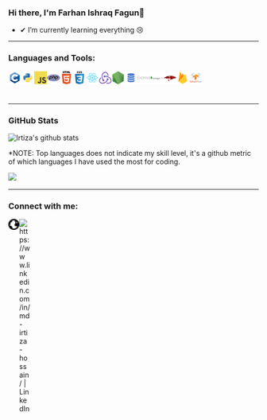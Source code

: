 ### Hi there, I'm Farhan Ishraq Fagun👋

- ✔ I’m currently learning everything 😢
---

### Languages and Tools:

[<img align="left" alt="C" width="26px" src="https://raw.githubusercontent.com/github/explore/80688e429a7d4ef2fca1e82350fe8e3517d3494d/topics/c/c.png" />][cp]
[<img align="left" alt="Python" width="26px" src="https://raw.githubusercontent.com/github/explore/80688e429a7d4ef2fca1e82350fe8e3517d3494d/topics/python/python.png" />][python]
[<img align="left" alt="JavaScript" width="26px" src="https://raw.githubusercontent.com/github/explore/80688e429a7d4ef2fca1e82350fe8e3517d3494d/topics/javascript/javascript.png" />][js]

[<img align="left" alt="Php" width="26px" src="https://raw.githubusercontent.com/github/explore/ccc16358ac4530c6a69b1b80c7223cd2744dea83/topics/php/php.png"/>][php]

[<img align="left" alt="HTML5" width="26px" src="https://raw.githubusercontent.com/github/explore/80688e429a7d4ef2fca1e82350fe8e3517d3494d/topics/html/html.png" />][html5]
[<img align="left" alt="CSS3" width="26px" src="https://raw.githubusercontent.com/github/explore/80688e429a7d4ef2fca1e82350fe8e3517d3494d/topics/css/css.png" />][css3]

[<img align="left" alt="React" width="26px" src="https://raw.githubusercontent.com/github/explore/80688e429a7d4ef2fca1e82350fe8e3517d3494d/topics/react/react.png" />][react]
[<img align="left" alt="Redux" width="26px" src="https://raw.githubusercontent.com/github/explore/80688e429a7d4ef2fca1e82350fe8e3517d3494d/topics/redux/redux.png" />][redux]
[<img align="left" alt="Node.js" width="26px" src="https://raw.githubusercontent.com/github/explore/80688e429a7d4ef2fca1e82350fe8e3517d3494d/topics/nodejs/nodejs.png" />][nodejs]
[<img align="left" alt="Express.js" width="26px" src="https://raw.githubusercontent.com/github/explore/80688e429a7d4ef2fca1e82350fe8e3517d3494d/topics/sql/sql.png" />][sql]
[<img align="left" alt="Express.js" width="26px" src="https://raw.githubusercontent.com/github/explore/80688e429a7d4ef2fca1e82350fe8e3517d3494d/topics/express/express.png" />][expressjs]
[<img align="left" alt="MongoDB" width="26px" src="https://raw.githubusercontent.com/github/explore/80688e429a7d4ef2fca1e82350fe8e3517d3494d/topics/mongodb/mongodb.png" />][mongo]
[<img align="left" alt="Mongoose" width="26px" src="https://raw.githubusercontent.com/github/explore/80688e429a7d4ef2fca1e82350fe8e3517d3494d/topics/mongoose/mongoose.png" />][mongoose]
[<img align="left" alt="Firebase" width="26px" src="https://raw.githubusercontent.com/github/explore/80688e429a7d4ef2fca1e82350fe8e3517d3494d/topics/firebase/firebase.png" />][firebase]
[<img align="left" alt="Tensorflow" width="26px" src="https://raw.githubusercontent.com/github/explore/80688e429a7d4ef2fca1e82350fe8e3517d3494d/topics/tensorflow/tensorflow.png" />][tensorflow]


<br />

<br />
<br />

---

### GitHub Stats

<img src="https://github-readme-stats.anuraghazra1.vercel.app/api?username=irtiza1999&show_icons=true&include_all_commits=true&theme=omni&count_private=true)" alt="Irtiza's github stats" />

\*NOTE: Top languages does not indicate my skill level, it's a github metric of which languages I have used the most for coding.
<br/>

<a href="https://github.com/irtiza1999">
<img src="https://github-readme-stats.vercel.app/api/top-langs/?username=irtiza1999&layout=compact&theme=omni" />
</a>

---

### Connect with me:

[<img align="left" alt="https://mdirtizahossain.netlify.app/" width="22px" src="https://raw.githubusercontent.com/iconic/open-iconic/master/svg/globe.svg" />][website]
[<img align="left" alt="https://www.linkedin.com/in/md-irtiza-hossain/ | LinkedIn" width="22px" src="https://www.maryville.edu/wp-content/uploads/2015/11/Linkedin-logo-1-550x550-300x300.png" />][linkedin]

[website]: https://mdirtizahossain.netlify.app/
[linkedin]: https://www.linkedin.com/in/md-irtiza-hossain/
[vscode]: https://code.visualstudio.com/
[html5]: https://html.com/
[css3]: https://developer.mozilla.org/en-US/docs/Web/CSS
[sass]: https://sass-lang.com/
[js]: https://www.javascript.com/
[react]: https://reactjs.org/
[graphql]: https://graphql.org/
[nodejs]: https://nodejs.org/en/
[mongo]: https://www.mongodb.com/
[git]: https://git-scm.com/
[github]: https://github.com
[terminal]: https://www.microsoft.com/en-us/p/windows-terminal/9n0dx20hk701
[redux]: https://redux.js.org
[firebase]: https://firebase.google.com
[mongoose]: https://mongoosejs.com
[python]: https://www.python.org
[expressjs]: http://expressjs.com
[cp]: https://www.cprogramming.com
[tensorflow]: https://github.com/topics/tensorflow
[php]: https://www.php.net
[sharepoint]: https://www.microsoft.com/en-us/microsoft-365/sharepoint/collaboration
[powerautomate]: https://www.microsoft.com/en-us/power-platform/products/power-automate
[powerapps]: https://www.microsoft.com/en-us/power-platform/products/power-apps
[sql]:https://www.mysql.com/
